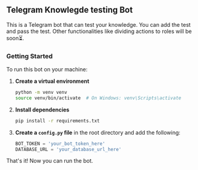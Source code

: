 ## Telegram Knowlegde testing Bot

This is a Telegram bot that can test your knowledge. You can add the test and pass the test. Other functionalities like dividing actions to roles will be soon⏳.

### Getting Started

To run this bot on your machine:

1. **Create a virtual environment**

   ```bash
   python -m venv venv
   source venv/bin/activate  # On Windows: venv\Scripts\activate
   ```

2. **Install dependencies**

   ```bash
   pip install -r requirements.txt
   ```

3. **Create a `config.py` file** in the root directory and add the following:

   ```python
   BOT_TOKEN = 'your_bot_token_here'
   DATABASE_URL = 'your_database_url_here'
   ```

That's it! Now you can run the bot.
